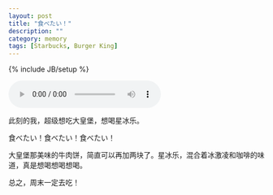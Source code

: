 ```yaml
---
layout: post
title: "食べたい！"
description: ""
category: memory
tags: [Starbucks, Burger King]
---
```

{% include JB/setup %}



<audio src="/media/music/明日への扉.mp3" controls="controls" > 
</audio>



此刻的我，超级想吃大皇堡，想喝星冰乐。


食べたい！食べたい！食べたい！


大皇堡那美味的牛肉饼，简直可以再加两块了。星冰乐，混合着冰激凌和咖啡的味道，真是想喝想喝想喝。


总之，周末一定去吃！